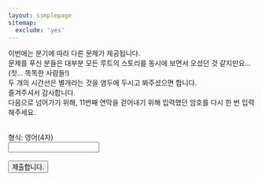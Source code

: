 ```yaml
---
layout: simplepage
sitemap:
  exclude: 'yes'
---
```

<script>
  function jsMove(){
    var baselink = "/labyrinth/fi"
    var pc = document.getElementById('passcode').value;
    alert("이 곳까지 오느라 고생 많으셨습니다.");
    window.open(baselink.concat(pc.toLowerCase()));
  }
</script>
<p>

이번에는 분기에 따라 다른 문제가 제공됩니다.<br>
문제를 푸신 분들은 대부분 모든 루트의 스토리를 동시에 보면서 오셨던 것 같지만요...<br>
(칫... 똑똑한 사람들!)<br>
두 개의 시간선은 별개라는 것을 염두에 두시고 봐주셨으면 합니다.<br>
즐겨주셔서 감사합니다.<br>
다음으로 넘어가기 위해, 11번째 연막을 걷어내기 위해 입력했던 암호를 다시 한 번 입력해주세요.<br>

<br>
형식: 영어(4자)<br>
  <form autocomplete='off' onsubmit = "jsMove();">
      <input id = 'passcode' type='text' required><br><br>
      <input type = 'submit' value = '제출합니다.'>
    </form>
</p>